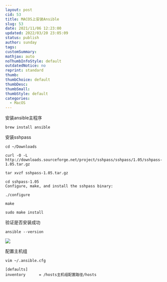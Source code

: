 ```yaml
---
layout: post
cid: 53
title: MACOS上安装Ansible
slug: 53
date: 2021/11/06 12:23:00
updated: 2022/03/20 23:05:09
status: publish
author: sunday
tags: 
customSummary: 
mathjax: auto
noThumbInfoStyle: default
outdatedNotice: no
reprint: standard
thumb: 
thumbChoice: default
thumbDesc: 
thumbSmall: 
thumbStyle: default
categories:
  - MacOS
---
```


安装ansible主程序

```shell
brew install ansible
```
<!--more-->

安装sshpass

```shell
cd ~/Downloads

curl -O -L http://downloads.sourceforge.net/project/sshpass/sshpass/1.05/sshpass-1.05.tar.gz

tar xvzf sshpass-1.05.tar.gz

cd sshpass-1.05
Configure, make, and install the sshpass binary:

./configure

make

sudo make install

```

验证是否安装成功
```
ansible --version
```
![](https://oss.itan90.cn/out_pic/2022-07-20/Wrb9uW.jpg)

配置主机组
```
vim ~/.ansible.cfg

[defaults]
inventory      = /hosts主机组配置路径/hosts
```